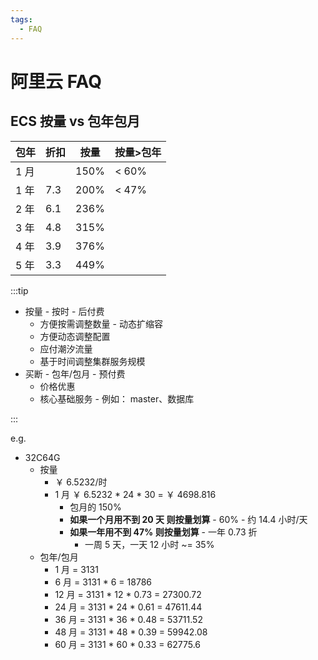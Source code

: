 ```yaml
---
tags:
  - FAQ
---
```


# 阿里云 FAQ

## ECS 按量 vs 包年包月

| 包年 | 折扣 | 按量 | 按量>包年 |
| ---- | ---- | ---- | --------- |
| 1 月 |      | 150% | < 60%     |
| 1 年 | 7.3  | 200% | < 47%     |
| 2 年 | 6.1  | 236% |
| 3 年 | 4.8  | 315% |
| 4 年 | 3.9  | 376% |
| 5 年 | 3.3  | 449% |

:::tip

- 按量 - 按时 - 后付费
  - 方便按需调整数量 - 动态扩缩容
  - 方便动态调整配置
  - 应付潮汐流量
  - 基于时间调整集群服务规模
- 买断 - 包年/包月 - 预付费
  - 价格优惠
  - 核心基础服务 - 例如： master、数据库

:::

e.g.

- 32C64G
  - 按量
    - ￥ 6.5232/时
    - 1 月 ￥ 6.5232 \* 24 \* 30 = ￥ 4698.816
      - 包月的 150%
      - **如果一个月用不到 20 天 则按量划算** - 60% - 约 14.4 小时/天
      - **如果一年用不到 47% 则按量划算** - 一年 0.73 折
        - 一周 5 天，一天 12 小时 ~= 35%
  - 包年/包月
    - 1 月 = 3131
    - 6 月 = 3131 \* 6 = 18786
    - 12 月 = 3131 \* 12 \* 0.73 = 27300.72
    - 24 月 = 3131 \* 24 \* 0.61 = 47611.44
    - 36 月 = 3131 \* 36 \* 0.48 = 53711.52
    - 48 月 = 3131 \* 48 \* 0.39 = 59942.08
    - 60 月 = 3131 \* 60 \* 0.33 = 62775.6
